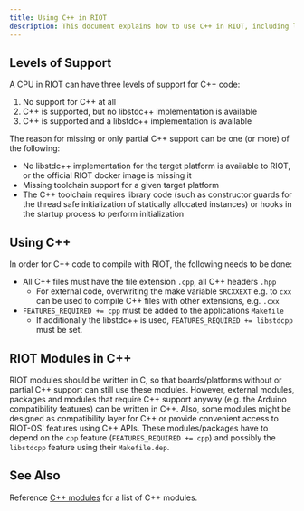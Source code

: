 ```yaml
---
title: Using C++ in RIOT
description: This document explains how to use C++ in RIOT, including levels of support and requirements for C++ code.
---
```


## Levels of Support

A CPU in RIOT can have three levels of support for C++ code:

1. No support for C++ at all
2. C++ is supported, but no libstdc++ implementation is available
3. C++ is supported and a libstdc++ implementation is available

The reason for missing or only partial C++ support
can be one (or more) of the following:

- No libstdc++ implementation for the target platform is available to RIOT,
    or the official RIOT docker image is missing it
- Missing toolchain support for a given target platform
- The C++ toolchain requires library code
    (such as constructor guards for the thread safe initialization of statically
    allocated instances) or hooks in the startup process to perform initialization

## Using C++

In order for C++ code to compile with RIOT, the following needs to be done:

- All C++ files must have the file extension `.cpp`, all C++ headers `.hpp`
    - For external code, overwriting the make variable `SRCXXEXT`
        e.g. to `cxx` can be used to compile C++ files with other extensions,
        e.g. `.cxx`
- `FEATURES_REQUIRED += cpp` must be added to the applications `Makefile`
    - If additionally the libstdc++ is used,
        `FEATURES_REQUIRED += libstdcpp` must be set.

## RIOT Modules in C++

RIOT modules should be written in C, so that boards/platforms without
or partial C++ support can still use these modules.
However, external modules, packages and modules that require C++ support anyway
(e.g. the Arduino compatibility features) can be written in C++.
Also, some modules might be designed as compatibility layer for C++
or provide convenient access to RIOT-OS' features using C++ APIs.
These modules/packages have to depend on the `cpp` feature
(`FEATURES_REQUIRED += cpp`) and possibly the `libstdcpp` feature
using their `Makefile.dep`.

## See Also

Reference [C++ modules](https://doc.riot-os.org/group__cpp.html)
for a list of C++ modules.
